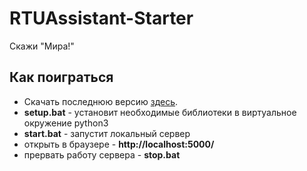 # RTUAssistant-Starter
Скажи "Мира!"
## Как поиграться
* Скачать последнюю версию [здесь](https://github.com/RTUITLab/RTUAssistant-Starter/releases/download/v1.0.0-rc1/RTUAssistant-Starter.zip).
* **setup.bat** - установит необходимые библиотеки в виртуальное окружение python3
* **start.bat** - запустит локальный сервер
* открыть в браузере - **http://localhost:5000/**
* прервать работу сервера - **stop.bat**
